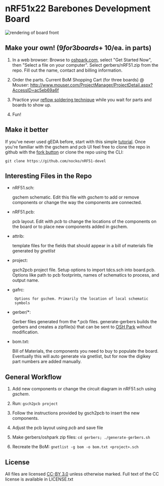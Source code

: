 nRF51x22 Barebones Development Board
====================================

![rendering of board front](https://raw.github.com/nocko/nRF51-devel/master/nRF51-top.png)

Make your own! ($9 for 3 boards + ~$10/ea. in parts) 
----------------------------------------------------

 1. In a web browser: Browse to [oshpark.com](http://oshpark.com),
    select "Get Started Now", then "Select a file on your
    computer". Select gerbers/nRF51.zip from the repo. Fill out the
    name, contact and billing information.

 1. Order the parts. Current BoM Shopping Cart (for three boards) @
    Mouser:
    http://www.mouser.com/ProjectManager/ProjectDetail.aspx?AccessID=ac5eb69a6f

 1. Practice your [reflow soldering
    technique](https://www.sparkfun.com/tutorials/59) while you wait
    for parts and boards to show up.

 1. Fun!

Make it better
--------------

If you've never used gEDA before, start with this simple
[tutorial](http://hobby-electrons.sourceforge.net/tutorials/gEDA/index.html). Once
you're familiar with the gschem and pcb UI feel free to clone the repo
in github with the [fork button](https://github.com/nocko/nRF-devel/fork)
or clone the repo using the CLI:

    git clone https://github.com/nocko/nRF51-devel

Interesting Files in the Repo
-----------------------------

* nRF51.sch:

	gschem schematic. Edit this file with *gschem* to add or
	remove components or change the way the components are
	connected.

* nRF51.pcb:
 
  	pcb layout. Edit with *pcb* to change the locations of the
	components on the board or to place new components added in
	gschem.

* attrib:

	template files for the fields that should appear in a bill of
	materials file generated by *gnetlist*

* project:

	gsch2pcb project file. Setup options to import tdcs.sch into
	board.pcb. Options like path to pcb footprints, names of
	schematics to process, and output name.

* gafrc:
 
       Options for gschem. Primarily the location of local schematic
       symbols

* gerber/*:
	
	Gerber files generated from the *.pcb files. generate-gerbers
	builds the gerbers and creates a zipfile(s) that can be sent
	to [OSH Park](http://oshpark.com/) without modification.

* bom.txt:

	Bill of Materials, the components you need to buy to populate
	the board. Eventually this will auto generate via gnetlist,
	but for now the digikey part numbers are added manually.


General Workflow
----------------

1. Add new components or change the circuit diagram in nRF51.sch using
*gschem*.

1. Run: ```gsch2pcb project```

1. Follow the instructions provided by gsch2pcb to insert the new
components.

1. Adjust the pcb layout using *pcb* and save file

1. Make gerbers/oshpark zip files: ```cd gerbers; ./generate-gerbers.sh```

1. Recreate the BoM: ```gnetlist -g bom -o bom.txt <project>.sch```

License
-------

All files are licensed [CC-BY
3.0](http://creativecommons.org/licenses/by/3.0/) unless otherwise marked. Full text of the
CC license is available in LICENSE.txt
